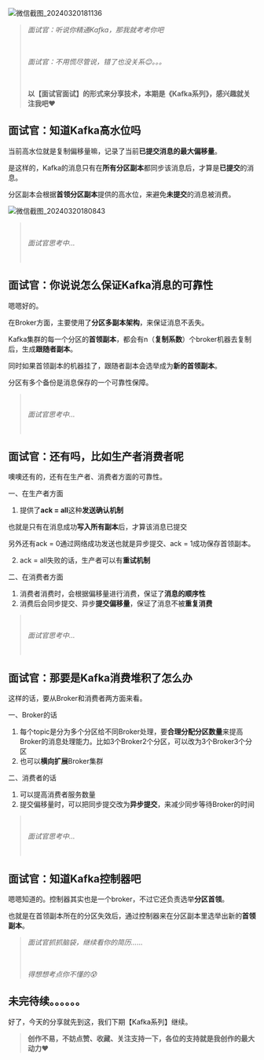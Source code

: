 ![微信截图_20240320181136](E:\z-relax\my_blog\2024.3.20\Snipaste_2024-03-20_20-05-29.png)

> *面试官：听说你精通Kafka，那我就考考你吧*
>
> <br/>
>
> *面试官：不用慌尽管说，错了也没关系😊。。。*
>
> <br/>
>
> **以【面试官面试】的形式来分享技术，本期是《Kafka系列》，感兴趣就关注我吧**❤️

## 面试官：知道Kafka高水位吗

当前高水位就是复制偏移量嘛，记录了当前**已提交消息的最大偏移量**。

是这样的，Kafka的消息只有在**所有分区副本**都同步该消息后，才算是**已提交**的消息。

分区副本会根据**首领分区副本**提供的高水位，来避免**未提交**的消息被消费。

![微信截图_20240320180843](E:\z-relax\my_blog\2024.3.20\微信截图_20240320180843.png)

> <br/>
>
> *面试官思考中…*
>
> <br/>

## 面试官：你说说怎么保证Kafka消息的可靠性

嗯嗯好的。

在Broker方面，主要使用了**分区多副本架构**，来保证消息不丢失。

Kafka集群的每一个分区的**首领副本**，都会有n（**复制系数**）个broker机器去复制后，生成**跟随者副本**。

同时如果首领副本的机器挂了，跟随者副本会选举成为**新的首领副本**。

分区有多个备份是消息保存的一个可靠性保障。

> <br/>
>
> *面试官思考中…*
>
> <br/>

## 面试官：还有吗，比如生产者消费者呢

噢噢还有的，还有在生产者、消费者方面的可靠性。

一、在生产者方面

1. 提供了**ack = all**这种**发送确认机制**

  也就是只有在消息成功**写入所有副本**后，才算该消息已提交

  另外还有ack = 0通过网络成功发送也就是异步提交、ack = 1成功保存首领副本。

2. ack = all失败的话，生产者可以有**重试机制**

二、在消费者方面

1. 消费者消费时，会根据偏移量进行消费，保证了**消息的顺序性**
2. 消费后会同步提交、异步**提交偏移量**，保证了消息不被**重复消费**

> <br/>
>
> *面试官思考中…*
>
> <br/>

## 面试官：那要是Kafka消费堆积了怎么办

这样的话，要从Broker和消费者两方面来看。

一、Broker的话
1. 每个topic是分为多个分区给不同Broker处理，要**合理分配分区数量**来提高Broker的消息处理能力。比如3个Broker2个分区，可以改为3个Broker3个分区
2. 也可以**横向扩展**Broker集群

二、消费者的话
1. 可以提高消费者服务数量
2. 提交偏移量时，可以把同步提交改为**异步提交**，来减少同步等待Broker的时间

> <br/>
>
> *面试官思考中…*
>
> <br/>

## 面试官：知道Kafka控制器吧

嗯嗯知道的。控制器其实也是一个broker，不过它还负责选举**分区首领**。

也就是在首领副本所在的分区失效后，通过控制器来在分区副本里选举出新的**首领副本**。

> *面试官抓抓脑袋，继续看你的简历......*
>
> <br/>
>
> *得想想考点你不懂的😰*

## 未完待续。。。。。。

好了，今天的分享就先到这，我们下期【Kafka系列】继续。

> **创作不易，不妨点赞、收藏、关注支持一下，各位的支持就是我创作的最大动力**❤️